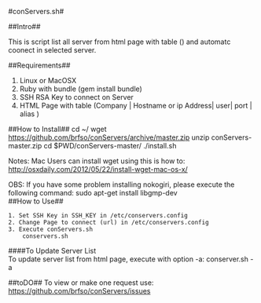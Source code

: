 #conServers.sh#

##Intro##

This is script list all server from html page with table (<td>) and automatc coonect  in selected server.

##Requirements##

1. Linux or MacOSX
2. Ruby with bundle (gem install bundle)
2. SSH RSA Key to connect on Server
3. HTML Page with table (Company | Hostname or ip Address| user| port | alias )
	
##How to Install##
	cd ~/
	wget https://github.com/brfso/conServers/archive/master.zip
	unzip conServers-master.zip
	cd $PWD/conServers-master/
	./install.sh

Notes: Mac Users can install wget using this is how to: http://osxdaily.com/2012/05/22/install-wget-mac-os-x/

OBS: If you have some problem installing nokogiri, please execute the following command:
      sudo apt-get install libgmp-dev	
##How to Use##

	1. Set SSH Key in SSH_KEY in /etc/conservers.config
	2. Change Page to connect (url) in /etc/conservers.config
	3. Execute conServers.sh
		conservers.sh
		
####To Update Server List	
	To update server list from html page, execute with option -a:
	conserver.sh -a

##toDO##
To view or make one request use: https://github.com/brfso/conServers/issues

